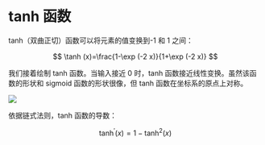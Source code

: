# tanh 函数

tanh（双曲正切）函数可以将元素的值变换到-1 和 1 之间：

$$
\tanh (x)=\frac{1-\exp (-2 x)}{1+\exp (-2 x)}
$$

我们接着绘制 tanh 函数。当输入接近 0 时，tanh 函数接近线性变换。虽然该函数的形状和 sigmoid 函数的形状很像，但 tanh 函数在坐标系的原点上对称。

![](https://assets.ng-tech.icu/item/20230416204757.png)

依据链式法则，tanh 函数的导数：

$$
\tanh ^{\prime}(x)=1-\tanh ^{2}(x)
$$
